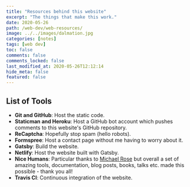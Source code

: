 ```yaml
---
title: "Resources behind this website"
excerpt: "The things that make this work."
date: 2020-05-26
path: /web-dev/web-resources/
image: ../../images/dalmation.jpg
categories: [notes]
tags: [web dev]
toc: false
comments: false
comments_locked: false
last_modified_at: 2020-05-26T12:12:14
hide_meta: false
featured: false
---
```

## List of Tools
- **Git and GitHub**: Host the static code.
- **Staticman and Heroku**: Host a GitHub bot account which pushes comments to this website's GitHub repository.
- **ReCaptcha**: Hopefully stop spam (hello robots).
- **Formspree**: Host a contact page without me having to worry about it.
- **Gatsby**: Build the website.
- **Netlify**: Host the website built with Gatsby.
- **Nice Humans**: Particular thanks to [Michael Rose](https://github.com/mmistakes/made-mistakes-gatsby) but overall a set of amazing tools, documentation, blog posts, books, talks etc. made this possible - thank you all!
- **Travis CI**: Continuous integration of the website.